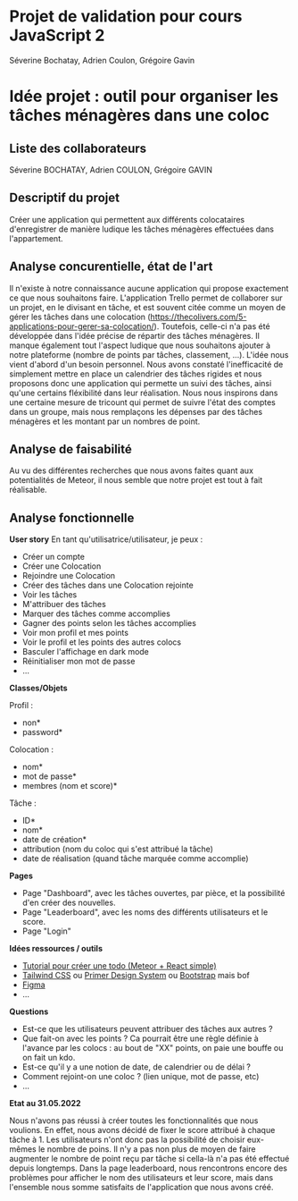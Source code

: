 # Projet de validation pour cours JavaScript 2
Séverine Bochatay, Adrien Coulon, Grégoire Gavin
 
# Idée projet : outil pour organiser les tâches ménagères dans une coloc

## Liste des collaborateurs
Séverine BOCHATAY, Adrien COULON, Grégoire GAVIN

## Descriptif du projet
Créer une application qui permettent aux différents colocataires d'enregistrer de manière ludique les tâches ménagères effectuées dans l'appartement.

## Analyse concurentielle, état de l'art
Il n'existe à notre connaissance aucune application qui propose exactement ce que nous souhaitons faire. L'application Trello permet de collaborer sur un projet, en le divisant en tâche, et est souvent citée comme un moyen de gérer les tâches dans une colocation (https://thecolivers.com/5-applications-pour-gerer-sa-colocation/). Toutefois, celle-ci n'a pas été développée dans l'idée précise de répartir des tâches ménagères. Il manque également tout l'aspect ludique que nous souhaitons ajouter à notre plateforme (nombre de points par tâches, classement, ...).
L'idée nous vient d'abord d'un besoin personnel. Nous avons constaté l'inefficacité de simplement mettre en place un calendrier des tâches rigides et nous proposons donc une application qui permette un suivi des tâches, ainsi qu'une certains fléxibilité dans leur réalisation. Nous nous inspirons dans une certaine mesure de tricount qui permet de suivre l'état des comptes dans un groupe, mais nous remplaçons les dépenses par des tâches ménagères et les montant par un nombres de point.

## Analyse de faisabilité
Au vu des différentes recherches que nous avons faites quant aux potentialités de Meteor, il nous semble que notre projet est tout à fait réalisable.

## Analyse fonctionnelle
**User story**
En tant qu'utilisatrice/utilisateur, je peux : 
- Créer un compte
- Créer une Colocation
- Rejoindre une Colocation
- Créer des tâches dans une Colocation rejointe
- Voir les tâches
- M'attribuer des tâches
- Marquer des tâches comme accomplies
- Gagner des points selon les tâches accomplies
- Voir mon profil et mes points
- Voir le profil et les points des autres colocs
- Basculer l'affichage en dark mode
- Réinitialiser mon mot de passe
- ...

**Classes/Objets**

Profil :
- non*
- password*

Colocation :
- nom*
- mot de passe*
- membres (nom et score)*

Tâche :
- ID*
- nom*
- date de création*
- attribution (nom du coloc qui s'est attribué la tâche)
- date de réalisation (quand tâche marquée comme accomplie)

**Pages**
 - Page "Dashboard", avec les tâches ouvertes, par pièce, et la possibilité d'en créer des nouvelles.
 - Page "Leaderboard", avec les noms des différents utilisateurs et le score.
 - Page "Login"

**Idées ressources / outils** 
- [Tutorial pour créer une todo (Meteor + React simple)](https://react-tutorial.meteor.com/simple-todos/)
- [Tailwind CSS](https://tailwindcss.com/) ou [Primer Design System](https://primer.style/) ou [Bootstrap](https://getbootstrap.com/) mais bof
- [Figma](https://www.figma.com/)
- ...

**Questions**
 - Est-ce que les utilisateurs peuvent attribuer des tâches aux autres ?
 - Que fait-on avec les points ? Ca pourrait être une règle définie à l'avance par les colocs : au bout de "XX" points, on paie une bouffe ou on fait un kdo.
 - Est-ce qu'il y a une notion de date, de calendrier ou de délai ?
 - Comment rejoint-on une coloc ? (lien unique, mot de passe, etc)
 - ...

**Etat au 31.05.2022**

Nous n'avons pas réussi à créer toutes les fonctionnalités que nous voulions. 
En effet, nous avons décidé de fixer le score attribué à chaque tâche à 1. Les utilisateurs n'ont donc pas la possibilité de choisir eux-mêmes le nombre de poins.
Il n'y a pas non plus de moyen de faire augmenter le nombre de point reçu par tâche si cella-là n'a pas été effectué depuis longtemps.
Dans la page leaderboard, nous rencontrons encore des problèmes pour afficher le nom des utilisateurs et leur score, mais dans l'ensemble nous somme satisfaits de l'application que nous avons créé.
